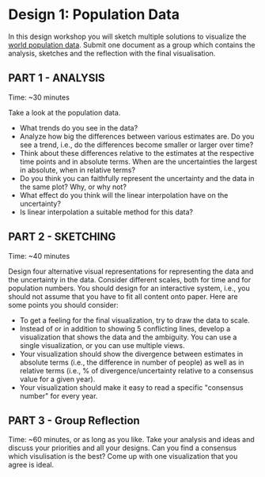 #  Design 1: Population Data

In this design workshop you will sketch multiple solutions to visualize the [world population data]. Submit one document as a group which contains the analysis, sketches and the reflection with the final visualisation.

[world population data]:  https://en.wikipedia.org/wiki/World_population_estimates

## PART 1 - ANALYSIS
Time: ~30 minutes

Take a look at the population data. 
* What trends do you see in the data?
* Analyze how big the differences between various estimates are. Do you see a trend, i.e., do the differences become smaller or larger over time? 
* Think about these differences relative to the estimates at the respective time points and in absolute terms. When are the uncertainties the largest in absolute, when in relative terms?
* Do you think you can faithfully represent the uncertainty and the data in the same plot? Why, or why not? 
* What effect do you think will the linear interpolation have on the uncertainty?
* Is linear interpolation a suitable method for this data?

## PART 2 - SKETCHING
Time: ~40 minutes

Design four alternative visual representations for representing the data and the uncertainty in the data. Consider different scales, both for time and for population numbers. You should design for an interactive system, i.e., you should not assume that you have to fit all content onto paper. 
Here are some points you should consider:
* To get a feeling for the final visualization, try to draw the data to scale.
* Instead of or in addition to showing 5 conflicting lines, develop a visualization that shows the data and the ambiguity. You can use a single visualization, or you can use multiple views.
* Your visualization should show the divergence between estimates in absolute terms (i.e., the difference in number of people) as well as in relative terms (i.e., % of divergence/uncertainty relative to a consensus value for a given year).
* Your visualization should make it easy to read a specific "consensus number" for every year.

## PART 3 - Group Reflection 
Time: ~60 minutes, or as long as you like. 
Take your analysis and ideas and discuss your priorities and all your designs. Can you find a consensus which visulisation is the best? Come up with one visualization that you agree is ideal. 
